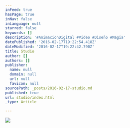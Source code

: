 ```yaml
---
inFeed: true
hasPage: true
inNav: false
inLanguage: null
starred: false
keywords: []
description: '#AnimacionDigital #Video #Diseño #Magia'
datePublished: '2016-02-17T19:22:54.418Z'
dateModified: '2016-02-17T19:22:42.790Z'
title: Studio
author: []
authors: []
publisher:
  name: null
  domain: null
  url: null
  favicon: null
sourcePath: _posts/2016-02-17-studio.md
published: true
url: studio/index.html
_type: Article

---
```

![](https://the-grid-user-content.s3-us-west-2.amazonaws.com/5b18040f-7317-46f9-b95b-08edaf517c57.jpg)